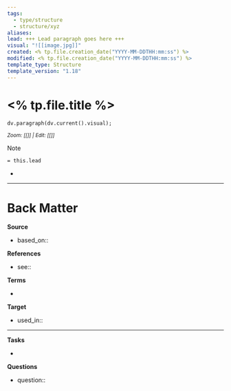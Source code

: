 ```yaml
---
tags:
  - type/structure
  - structure/xyz
aliases:
lead: +++ Lead paragraph goes here +++
visual: "![[image.jpg]]"
created: <% tp.file.creation_date("YYYY-MM-DDTHH:mm:ss") %>
modified: <% tp.file.creation_date("YYYY-MM-DDTHH:mm:ss") %>
template_type: Structure
template_version: "1.18"
---
```


# <% tp.file.title %>
<!--  Clear and descriptive title -->

<!-- Visual or sketchnote if available -->

```dataviewjs 
dv.paragraph(dv.current().visual);
```
<small>_Zoom: [[]] | Edit: [[]]_</small>

<!--  Summarized structure from "lead"-key  in properties section -->

> [!Note]
> `= this.lead`

<!-- Main STRUCTURE of my content -->
- 




---
# Back Matter

**Source**
<!-- Always keep a link to the source- --> 
- based_on::

**References**
<!-- Links to pages not referenced in the content. see: [[related note]] because <reason> -->
- see:: 

**Terms**
<!-- Links to definition pages. -->
- 

**Target**
<!-- Link to project note or externaly published content. -->
- used_in::

---
**Tasks**
<!-- What remains to be done with this note? --> 
- 

**Questions**
<!-- What remains for you to consider? --> 
- question::
